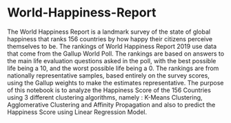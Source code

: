 # World-Happiness-Report
The World Happiness Report is a landmark survey of the state of global happiness that ranks 156 countries by how happy their citizens perceive themselves to be. The rankings of World Happiness Report 2019 use data that come from the Gallup World Poll. The rankings are based on answers to the main life evaluation questions asked in the poll, with the best possible life being a 10, and the worst possible life being a 0. The rankings are from nationally representative samples, based entirely on the survey scores, using the Gallup weights to make the estimates representative. The purpose of this notebook is to analyze the Happiness Score of the 156 Countries using 3 different clustering algorithms, namely : K-Means Clustering, Agglomerative Clustering and Affinity Propagation and also to predict the Happiness Score using Linear Regression Model.
